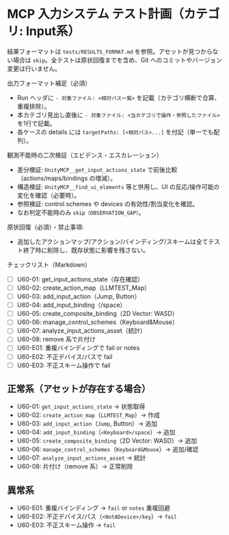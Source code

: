 # MCP 入力システム テスト計画（カテゴリ: Input系）

結果フォーマットは `tests/RESULTS_FORMAT.md` を参照。アセットが見つからない場合は `skip`。全テストは原状回復までを含め、Git へのコミットやバージョン変更は行いません。

出力フォーマット補足（必須）
- Run ヘッダに `- 対象ファイル: <相対パス一覧>` を記載（カテゴリ横断で合算、重複排除）。
- 本カテゴリ見出し直後に `- 対象ファイル: <当カテゴリで操作・参照したファイル>` を1行で記載。
- 各ケースの details には `targetPaths: [<相対パス>...]` を付記（単一でも配列）。

観測不能時の二次検証（エビデンス・エスカレーション）
- 差分検証: `UnityMCP__get_input_actions_state` で前後比較（actions/maps/bindings の増減）。
- 構造検証: `UnityMCP__find_ui_elements` 等と併用し、UI の反応/操作可能の変化を確認（必要時）。
- 参照検証: control schemes や devices の有効性/割当変化を確認。
- なお判定不能時のみ `skip（OBSERVATION_GAP）`。

原状回復（必須）・禁止事項:
- 追加したアクションマップ/アクション/バインディング/スキームは全てテスト終了時に削除し、既存状態に影響を残さない。

チェックリスト（Markdown）
- [ ] U60-01: get_input_actions_state（存在確認）
- [ ] U60-02: create_action_map（LLMTEST_Map）
- [ ] U60-03: add_input_action（Jump, Button）
- [ ] U60-04: add_input_binding（<Keyboard>/space）
- [ ] U60-05: create_composite_binding（2D Vector: WASD）
- [ ] U60-06: manage_control_schemes（Keyboard&Mouse）
- [ ] U60-07: analyze_input_actions_asset（統計）
- [ ] U60-08: remove 系で片付け
- [ ] U60-E01: 重複バインディングで fail or notes
- [ ] U60-E02: 不正デバイス/パスで fail
- [ ] U60-E03: 不正スキーム操作で fail

## 正常系（アセットが存在する場合）

- U60-01: `get_input_actions_state` → 状態取得
- U60-02: `create_action_map`（`LLMTEST_Map`）→ 作成
- U60-03: `add_input_action`（`Jump`, Button）→ 追加
- U60-04: `add_input_binding`（`<Keyboard>/space`）→ 追加
- U60-05: `create_composite_binding`（2D Vector: WASD）→ 追加
- U60-06: `manage_control_schemes`（`Keyboard&Mouse`）→ 追加/確認
- U60-07: `analyze_input_actions_asset` → 統計
- U60-08: 片付け（remove 系）→ 正常削除

## 異常系

- U60-E01: 重複バインディング → `fail` or `notes` 重複回避
- U60-E02: 不正デバイス/パス（`<NotADevice>/key`）→ `fail`
- U60-E03: 不正スキーム操作 → `fail`
